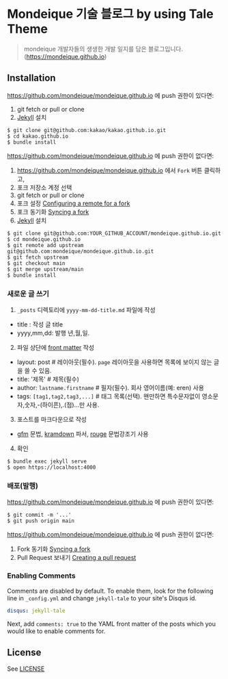 # Mondeique 기술 블로그 by using Tale Theme

> mondeique 개발자들의 생생한 개발 일지를 담은 블로그입니다.(https://mondeique.github.io)

## Installation

<https://github.com/mondeique/mondeique.github.io> 에 push 권한이 있다면:

1. git fetch or pull or clone
2. [Jekyll] 설치

```console
$ git clone git@github.com:kakao/kakao.github.io.git
$ cd kakao.github.io
$ bundle install
```

<https://github.com/mondeique/mondeique.github.io> 에 push 권한이 없다면:

1. <https://github.com/mondeique/mondeique.github.io> 에서 `Fork` 버튼 클릭하고,
2. 포크 저장소 계정 선택
3. git fetch or pull or clone
4. 포크 설정 [Configuring a remote for a fork](https://help.github.com/articles/configuring-a-remote-for-a-fork/)
5. 포크 동기화 [Syncing a fork](https://help.github.com/articles/syncing-a-fork/)
6. [Jekyll] 설치

```console
$ git clone git@github.com:YOUR_GITHUB_ACCOUNT/mondeique.github.io.git
$ cd mondeique.github.io
$ git remote add upstream git@github.com:mondeique/mondeique.github.io.git
$ git fetch upstream
$ git checkout main
$ git merge upstream/main
$ bundle install
```

### 새로운 글 쓰기  

1. `_posts` 디렉토리에 `yyyy-mm-dd-title.md` 파일에 작성
 - title : 작성 글 title 
 - yyyy,mm,dd: 발행 년,월,일.
2. 파일 상단에 [front matter] 작성
 - layout: post # 레이아웃(필수). `page` 레이아웃을 사용하면 목록에 보이지 않는 글을 쓸 수 있음.
 - title: '제목' # 제목(필수)
 - author: `lastname.firstname` # 필자(필수). 회사 영어이름(예: eren) 사용
 - tags: `[tag1,tag2,tag3,...]` # 태그 목록(선택). 왠만하면 특수문자없이 영소문자,숫자,-(하이픈),.(점)...만 사용.
3. 포스트를 마크다운으로 작성
  - [gfm] 문법, [kramdown] 파서, [rouge] 문법강조기 사용
4. 확인 
```
$ bundle exec jekyll serve
$ open https://localhost:4000
```

### 배포(발행)

<https://github.com/mondeique/mondeique.github.io> 에 push 권한이 있다면:

```
$ git commit -m '...'
$ git push origin main
````

<https://github.com/mondeique/mondeique.github.io> 에 push 권한이 없다면:

1. Fork 동기화 [Syncing a fork](https://help.github.com/articles/syncing-a-fork/)
2. Pull Request 보내기 [Creating a pull request](https://help.github.com/articles/creating-a-pull-request/)

### Enabling Comments
Comments are disabled by default. To enable them, look for the following line in `_config.yml` and change `jekyll-tale` to your site's Disqus id.

```yml
disqus: jekyll-tale
```

Next, add `comments: true` to the YAML front matter of the posts which you would like to enable comments for.

[Jekyll]: https://jekyllrb.com
[front matter]: https://jekyllrb.com/docs/frontmatter/
[gfm]: https://guides.github.com/features/mastering-markdown/
[kramdown]: http://kramdown.gettalong.org
[rouge]: http://rouge.jneen.net

## License
See [LICENSE](https://github.com/mondeique/mondeique.github.io/blob/master/LICENSE)
